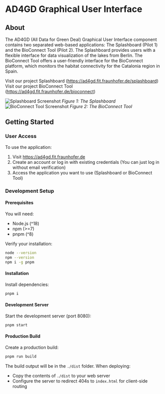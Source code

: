 # AD4GD Graphical User Interface

## About

The AD4GD (All Data for Green Deal) Graphical User Interface component contains two separated web-based applications: The Splashboard (Pilot 1) and the BioConnect Tool (Pilot 2). The Splashboard provides users with a flexible interface for data visualization of the lakes from Berlin. The BioConnect Tool offers a user-friendly interface for the BioConnect platform, which monitors the habitat connectivity for the Catalonia region in Spain.

Visit our project Splashboard (https://ad4gd.fit.fraunhofer.de/splashboard)
Visit our project BioConnect Tool (https://ad4gd.fit.fraunhofer.de/bioconnect)

![Splashboard Screenshot](.pilot1.png)
_Figure 1: The Splashboard_
![BioConnect Tool Screenshot](.pilot2.png)
_Figure 2: The BioConnect Tool_

## Getting Started

### User Access

To use the application:

1. Visit https://ad4gd.fit.fraunhofer.de
2. Create an account or log in with existing credentials (You can just log in without email verification)
3. Access the application you want to use (Splashboard or BioConnect Tool)

### Development Setup

#### Prerequisites

You will need:

- Node.js (^18)
- npm (>=7)
- pnpm (^8)

Verify your installation:

```bash
node --version
npm --version
npm i -g pnpm
```

#### Installation

Install dependencies:

```bash
pnpm i
```

#### Development Server

Start the development server (port 8080):

```bash
pnpm start
```

#### Production Build

Create a production build:

```bash
pnpm run build
```

The build output will be in the `./dist` folder. When deploying:

- Copy the contents of `./dist` to your web server
- Configure the server to redirect 404s to `index.html` for client-side routing
